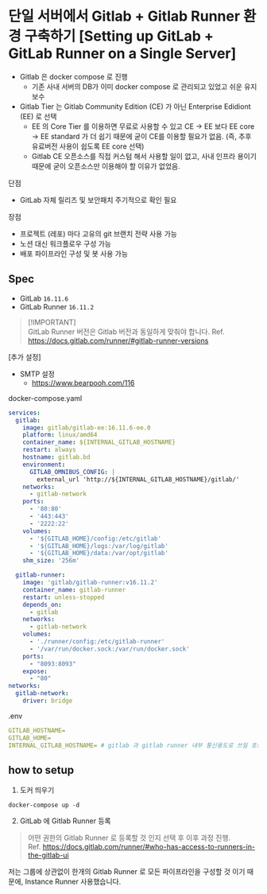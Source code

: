 # 단일 서버에서 Gitlab + Gitlab Runner 환경 구축하기 [Setting up GitLab + GitLab Runner on a Single Server]

* Gitlab 은 docker compose 로 진행
  * 기존 사내 서버의 DB가 이미 docker compose 로 관리되고 있었고 쉬운 유지보수 
* Gitlab Tier 는 Gitlab Community Edition (CE) 가 아닌 Enterprise Edidiont (EE) 로 선택
  * EE 의 Core Tier 를 이용하면 무료로 사용할 수 있고 CE -> EE 보다 EE core -> EE standard 가 더 쉽기 때문에 굳이 CE를 이용할 필요가 없음. (즉, 추후 유료버전 사용이 쉽도록 EE core 선택)
  * Gitlab CE 오픈소스를 직접 커스텀 해서 사용할 일이 없고, 사내 인프라 용이기 때문에 굳이 오픈소스만 이용해야 할 이유가 없었음.

단점
- GitLab 자체 릴리즈 및 보안패치 주기적으로 확인 필요

장점
- 프로젝트 (레포) 마다 고유의 git 브랜치 전략 사용 가능
- 노션 대신 워크플로우 구성 가능
- 배포 파이프라인 구성 및 봇 사용 가능 

## Spec
- GitLab `16.11.6`
- GitLab Runner `16.11.2`

> [!IMPORTANT] <br>
> GitLab Runner 버전은 Gitlab 버전과 동일하게 맞춰야 합니다.
> Ref. https://docs.gitlab.com/runner/#gitlab-runner-versions


[추가 설정]
- SMTP 설정
  - https://www.bearpooh.com/116

docker-compose.yaml
```yaml
services:
  gitlab:
    image: gitlab/gitlab-ee:16.11.6-ee.0
    platform: linux/amd64
    container_name: ${INTERNAL_GITLAB_HOSTNAME}
    restart: always
    hostname: gitlab.bd
    environment:
      GITLAB_OMNIBUS_CONFIG: |
        external_url 'http://${INTERNAL_GITLAB_HOSTNAME}/gitlab/'
    networks:
      - gitlab-network
    ports:
      - '80:80'
      - '443:443'
      - '2222:22'
    volumes:
      - '${GITLAB_HOME}/config:/etc/gitlab'
      - '${GITLAB_HOME}/logs:/var/log/gitlab'
      - '${GITLAB_HOME}/data:/var/opt/gitlab'
    shm_size: '256m'

  gitlab-runner:
    image: 'gitlab/gitlab-runner:v16.11.2'
    container_name: gitlab-runner
    restart: unless-stopped
    depends_on:
      - gitlab
    networks:
      - gitlab-network
    volumes:
      - './runner/config:/etc/gitlab-runner'
      - '/var/run/docker.sock:/var/run/docker.sock'
    ports:
      - "8093:8093"
    expose:
      - "80"
networks:
  gitlab-network:
    driver: bridge
```

.env
```yaml
GITLAB_HOSTNAME=
GITLAB_HOME=
INTERNAL_GITLAB_HOSTNAME= # gitlab 과 gitlab runner 내부 통신용도로 쓰일 호스트명을 마음대로 지정해주세요. 도커이기 때문에 외부로 실제 외부에서 접근하는 도메인과는 다릅니다. 
```

## how to setup
1. 도커 띄우기
```shell
docker-compose up -d
```

2. GitLab 에 Gitlab Runner 등록

> 어떤 권한의 Gitlab Runner 로 등록할 것 인지 선택 후 이후 과정 진행. <br>
> Ref. https://docs.gitlab.com/runner/#who-has-access-to-runners-in-the-gitlab-ui

저는 그룹에 상관없이 한개의 Gitlab Runner 로 모든 파이프라인을 구성할 것 이기 때문에, Instance Runner 사용했습니다.

